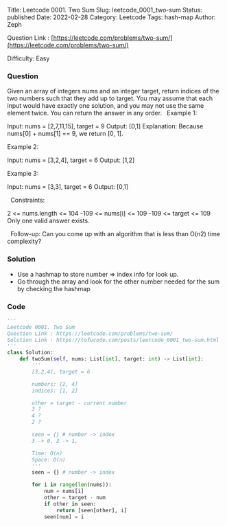 Title: Leetcode 0001. Two Sum
Slug: leetcode_0001_two-sum
Status: published
Date: 2022-02-28
Category: Leetcode
Tags: hash-map
Author: Zeph

Question Link : [https://leetcode.com/problems/two-sum/](https://leetcode.com/problems/two-sum/)

Difficulty: Easy

### Question
Given an array of integers nums and an integer target, return indices of the two numbers such that they add up to target.
You may assume that each input would have exactly one solution, and you may not use the same element twice.
You can return the answer in any order.
 
Example 1:

Input: nums = [2,7,11,15], target = 9
Output: [0,1]
Explanation: Because nums[0] + nums[1] == 9, we return [0, 1].

Example 2:

Input: nums = [3,2,4], target = 6
Output: [1,2]

Example 3:

Input: nums = [3,3], target = 6
Output: [0,1]

 
Constraints:

2 <= nums.length <= 104
-109 <= nums[i] <= 109
-109 <= target <= 109
Only one valid answer exists.

 
Follow-up: Can you come up with an algorithm that is less than O(n2) time complexity?

### Solution

* Use a hashmap to store number => index info for look up. 
* Go through the array and look for the other number needed for the sum by checking the hashmap

### Code
```python
'''
Leetcode 0001. Two Sum
Question Link : https://leetcode.com/problems/two-sum/
Solution Link : https://tofucode.com/posts/leetcode_0001_two-sum.html
'''
class Solution:
    def twoSum(self, nums: List[int], target: int) -> List[int]:
        '''
        [3,2,4], target = 6

        numbers: [2, 4]
        indices: [1, 2]

        other = target - current number
        3 ?
        4 ?
        2 ?

        seen = {} # number -> index
        3 -> 0, 2 -> 1,

        Time: O(n)
        Space: O(n)
        '''
        seen = {} # number -> index

        for i in range(len(nums)):
            num = nums[i]
            other = target - num
            if other in seen:
                return [seen[other], i]
            seen[num] = i

```

